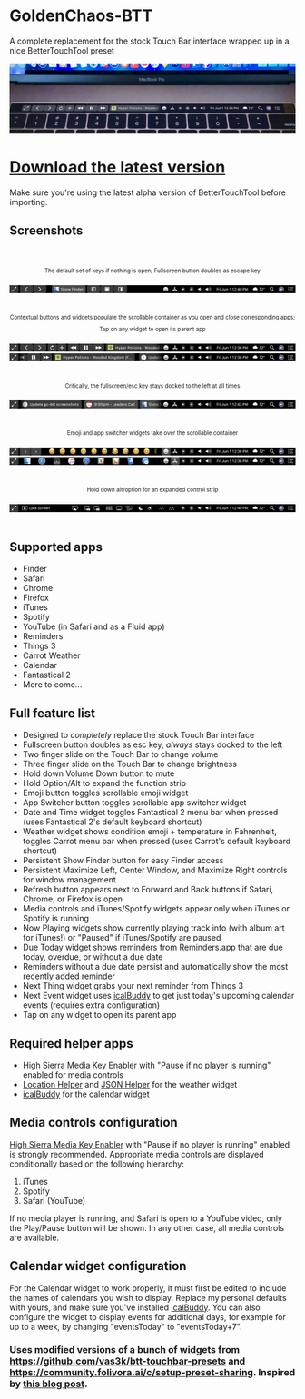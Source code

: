 # GoldenChaos-BTT
A complete replacement for the stock Touch Bar interface wrapped up in a nice BetterTouchTool preset

![Photo](https://github.com/GoldenChaos/GoldenChaos-BTT/blob/master/cool-photo.jpg?raw=true)

# [Download the latest version](https://github.com/GoldenChaos/GoldenChaos-BTT/raw/master/goldenchaos-btt.bttpresetcompressed)
Make sure you're using the latest alpha version of BetterTouchTool before importing.

## Screenshots
<br/>
<p align="center"><sub><sup>The default set of keys if nothing is open; Fullscreen button doubles as escape key</sup></sub></p>

![](https://github.com/GoldenChaos/GoldenChaos-BTT/blob/master/screenshot-1.png?raw=true)
<br/><br/>
<p align="center"><sub><sup>Contextual buttons and widgets populate the scrollable container as you open and close corresponding apps; Tap on any widget to open its parent app</sup></sub></p>

![](https://github.com/GoldenChaos/GoldenChaos-BTT/blob/master/screenshot-2.png?raw=true)
![](https://github.com/GoldenChaos/GoldenChaos-BTT/blob/master/screenshot-4.png?raw=true)
<br/><br/>
<p align="center"><sub><sup>Critically, the fullscreen/esc key stays docked to the left at all times</sup></sub></p>

![](https://github.com/GoldenChaos/GoldenChaos-BTT/blob/master/screenshot-3.png?raw=true)
<br/><br/>
<p align="center"><sub><sup>Emoji and app switcher widgets take over the scrollable container</sup></sub></p>

![](https://github.com/GoldenChaos/GoldenChaos-BTT/blob/master/screenshot-5.png?raw=true)
![](https://github.com/GoldenChaos/GoldenChaos-BTT/blob/master/screenshot-6.png?raw=true)
<br/><br/>
<p align="center"><sub><sup>Hold down alt/option for an expanded control strip</sup></sub></p>

![](https://github.com/GoldenChaos/GoldenChaos-BTT/blob/master/screenshot-7.png?raw=true)
<br/><br/>

## Supported apps

- Finder
- Safari
- Chrome
- Firefox
- iTunes
- Spotify
- YouTube (in Safari and as a Fluid app)
- Reminders
- Things 3
- Carrot Weather
- Calendar
- Fantastical 2
- More to come...

## Full feature list

- Designed to *completely* replace the stock Touch Bar interface
- Fullscreen button doubles as esc key, *always* stays docked to the left
- Two finger slide on the Touch Bar to change volume
- Three finger slide on the Touch Bar to change brightness
- Hold down Volume Down button to mute
- Hold Option/Alt to expand the function strip
- Emoji button toggles scrollable emoji widget
- App Switcher button toggles scrollable app switcher widget
- Date and Time widget toggles Fantastical 2 menu bar when pressed (uses Fantastical 2's default keyboard shortcut)
- Weather widget shows condition emoji + temperature in Fahrenheit, toggles Carrot menu bar when pressed (uses Carrot's default keyboard shortcut)
- Persistent Show Finder button for easy Finder access
- Persistent Maximize Left, Center Window, and Maximize Right controls for window management
- Refresh button appears next to Forward and Back buttons if Safari, Chrome, or Firefox is open
- Media controls and iTunes/Spotify widgets appear only when iTunes or Spotify is running
- Now Playing widgets show currently playing track info (with album art for iTunes!) or "Paused" if iTunes/Spotify are paused
- Due Today widget shows reminders from Reminders.app that are due today, overdue, or without a due date
- Reminders without a due date persist and automatically show the most recently added reminder
- Next Thing widget grabs your next reminder from Things 3
- Next Event widget uses [icalBuddy](http://hasseg.org/icalBuddy/) to get just today's upcoming calendar events (requires extra configuration)
- Tap on any widget to open its parent app

## Required helper apps

- [High Sierra Media Key Enabler](http://milgra.com/high-sierra-media-key-enabler.html) with "Pause if no player is running" enabled for media controls
- [Location Helper](http://www.mousedown.net/mouseware/LocationHelper.html) and [JSON Helper](http://www.mousedown.net/mouseware/JSONHelper.html) for the weather widget
- [icalBuddy](http://hasseg.org/icalBuddy/) for the calendar widget

## Media controls configuration

[High Sierra Media Key Enabler](http://milgra.com/high-sierra-media-key-enabler.html) with "Pause if no player is running" enabled is strongly recommended. Appropriate media controls are displayed conditionally based on the following hierarchy:

1. iTunes
2. Spotify
3. Safari (YouTube)

If no media player is running, and Safari is open to a YouTube video, only the Play/Pause button will be shown. In any other case, all media controls are available.

## Calendar widget configuration

For the Calendar widget to work properly, it must first be edited to include the names of calendars you wish to display. Replace my personal defaults with yours, and make sure you've installed [icalBuddy](http://hasseg.org/icalBuddy/). You can also configure the widget to display events for additional days, for example for up to a week, by changing "eventsToday" to "eventsToday+7".

### Uses modified versions of a bunch of widgets from https://github.com/vas3k/btt-touchbar-presets and https://community.folivora.ai/c/setup-preset-sharing. Inspired by [this blog post](http://vas3k.com/blog/touchbar/).
